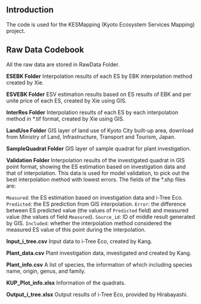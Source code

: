 ## Introduction 

The code is used for the KESMapping (Kyoto Ecosystem Services Mapping) project.

## Raw Data Codebook 

All the raw data are stored in RawData Folder. 

**ESEBK Folder**
Interpolation results of each ES by EBK interpolation method created by Xie. 

**ESVEBK Folder**
ESV estimation results based on ES results of EBK and per unite price of each ES, created by Xie using GIS. 

**InterRes Folder**
Interpolation results of each ES by each interpolation method in *.tif format, created by Xie using GIS. 

**LandUse Folder**
GIS layer of land use of Kyoto City built-up area, download from Ministry of Land, Infrastructure, Transport and Tourism, Japan. 

**SampleQuadrat Folder**
GIS layer of sample quadrat for plant investigation. 

**Validation Folder**
Interpolation results of the investigated quadrat in GIS point format, showing the ES estimation based on investigation data and that of interpolation. This data is used for model validation, to pick out the best interpolation method with lowest errors. The fields of the *.shp files are: 

`Measured`: the ES estimation based on investigation data and i-Tree Eco. 
`Predicted`: the ES prediction from GIS interpolation. 
`Error`: the difference between ES predicted value (the values of `Predicted` field) and measured value (the values of field `Measured`). 
`Source_id`: ID of middle result generated by GIS. 
`Included`: whether the interpolation method considered the measured ES value of this point during the interpolation. 

**Input_i_tree.csv**
Input data to i-Tree Eco, created by Kang. 

**Plant_data.csv**
Plant investigation data, investigated and created by Kang. 

**Plant_info.csv**
A list of species, the information of which including species name, origin, genus, and family. 

**KUP_Plot_info.xlsx**
Information of the quadrats. 

**Output_i_tree.xlsx** 
Output results of i-Tree Eco, provided by Hirabayashi. 

